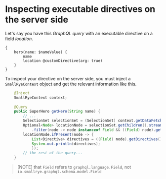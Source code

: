 # Inspecting executable directives on the server side

Let's say you have this _GraphQL query_ with an executable directive on a field _location_.
```
{
    hero(name: $nameValue) {
        name
        location @customDirective(arg: true)
    }
}
```

To inspect your directive on the server side, you must inject a `SmallRyeContext` object and get the relevant information like this.
```java
    @Inject
    SmallRyeContext context;
    
    @Query
    public SuperHero getHero(String name) {
        // ...
        SelectionSet selectionSet = (SelectionSet) context.getDataFetchingEnvironment().getField().getChildren().get(0);
        Optional<Node> locationNode = selectionSet.getChildren().stream()
            .filter(node -> node instanceof Field && ((Field) node).getName().equals("location")).findAny(); // "location" is the field name where the directive is applied.
        locationNode.ifPresent(node -> {
            List<Directive> directives = ((Field) node).getDirectives();
            System.out.println(directives);
            });
        // the rest of the query...
    }
```
> [NOTE] 
> that `Field` refers to `graphql.language.Field`, not `io.smallrye.graphql.schema.model.Field`
